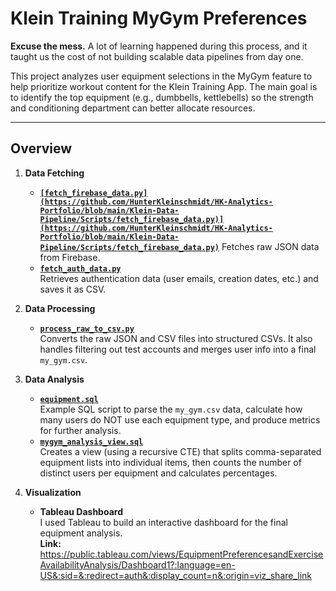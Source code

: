 # Klein Training MyGym Preferences

**Excuse the mess.** A lot of learning happened during this process, and it taught us the cost of not building scalable data pipelines from day one.

This project analyzes user equipment selections in the MyGym feature to help prioritize workout content for the Klein Training App. The main goal is to identify the top equipment (e.g., dumbbells, kettlebells) so the strength and conditioning department can better allocate resources.

---

## Overview

1. **Data Fetching**  
   - **[`[fetch_firebase_data.py](https://github.com/HunterKleinschmidt/HK-Analytics-Portfolio/blob/main/Klein-Data-Pipeline/Scripts/fetch_firebase_data.py)](https://github.com/HunterKleinschmidt/HK-Analytics-Portfolio/blob/main/Klein-Data-Pipeline/Scripts/fetch_firebase_data.py)`](Scripts/fetch_firebase_data.py)** Fetches raw JSON data from Firebase.  
   - **[`fetch_auth_data.py`](Scripts/fetch_auth_data.py)**  
     Retrieves authentication data (user emails, creation dates, etc.) and saves it as CSV.

2. **Data Processing**  
   - **[`process_raw_to_csv.py`](Scripts/process_raw_to_csv.py)**  
     Converts the raw JSON and CSV files into structured CSVs. It also handles filtering out test accounts and merges user info into a final `my_gym.csv`.

3. **Data Analysis**  
   - **[`equipment.sql`](equipment.sql)**  
     Example SQL script to parse the `my_gym.csv` data, calculate how many users do NOT use each equipment type, and produce metrics for further analysis.  
   - **[`mygym_analysis_view.sql`](mygym_analysis_view.sql)**  
     Creates a view (using a recursive CTE) that splits comma-separated equipment lists into individual items, then counts the number of distinct users per equipment and calculates percentages.

4. **Visualization**  
   - **Tableau Dashboard**  
     I used Tableau to build an interactive dashboard for the final equipment analysis.  
     **Link:**  
     https://public.tableau.com/views/EquipmentPreferencesandExerciseAvailabilityAnalysis/Dashboard1?:language=en-US&:sid=&:redirect=auth&:display_count=n&:origin=viz_share_link

